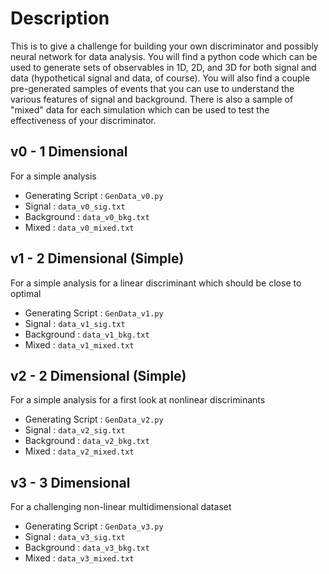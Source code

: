 # Description
This is to give a challenge for building your own discriminator and possibly neural network for data analysis. You will find a python code which can be used to generate sets of observables in 1D, 2D, and 3D for both signal and data (hypothetical signal and data, of course).  You will also find a couple pre-generated samples of events that you can use to understand the various features of signal and background. There is also a sample of "mixed" data for each simulation which can be used to test the effectiveness of your discriminator.

## v0 - 1 Dimensional
For a simple analysis
- Generating Script : `GenData_v0.py`
- Signal : `data_v0_sig.txt`
- Background : `data_v0_bkg.txt`
- Mixed : `data_v0_mixed.txt`

## v1 - 2 Dimensional (Simple)
For a simple analysis for a linear discriminant which should be close to optimal
- Generating Script : `GenData_v1.py`
- Signal : `data_v1_sig.txt`
- Background : `data_v1_bkg.txt`
- Mixed : `data_v1_mixed.txt`

## v2 - 2 Dimensional (Simple)
For a simple analysis for a first look at nonlinear discriminants
- Generating Script : `GenData_v2.py`
- Signal : `data_v2_sig.txt`
- Background : `data_v2_bkg.txt`
- Mixed : `data_v2_mixed.txt`

## v3 - 3 Dimensional
For a challenging non-linear multidimensional dataset
- Generating Script : `GenData_v3.py`
- Signal : `data_v3_sig.txt`
- Background : `data_v3_bkg.txt`
- Mixed : `data_v3_mixed.txt`